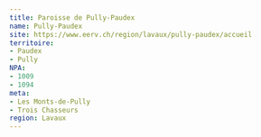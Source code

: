 ```yaml
---
title: Paroisse de Pully-Paudex
name: Pully-Paudex
site: https://www.eerv.ch/region/lavaux/pully-paudex/accueil
territoire:
- Paudex
- Pully
NPA:
- 1009
- 1094
meta:
- Les Monts-de-Pully
- Trois Chasseurs
region: Lavaux
---
```

